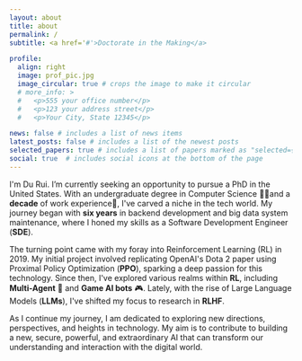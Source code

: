 ```yaml
---
layout: about
title: about
permalink: /
subtitle: <a href='#'>Doctorate in the Making</a>

profile:
  align: right
  image: prof_pic.jpg
  image_circular: true # crops the image to make it circular
  # more_info: >
  #   <p>555 your office number</p>
  #   <p>123 your address street</p>
  #   <p>Your City, State 12345</p>

news: false # includes a list of news items
latest_posts: false # includes a list of the newest posts
selected_papers: true # includes a list of papers marked as "selected={true}"
social: true  # includes social icons at the bottom of the page
---
```


I'm Du Rui. I’m currently seeking an opportunity to pursue a PhD in the United States. With an undergraduate degree in Computer Science 🧑‍🎓and a **decade** of work experience💼, I've carved a niche in the tech world. My journey began with **six years** in backend development and big data system maintenance, where I honed my skills as a Software Development Engineer (**SDE**).

The turning point came with my foray into Reinforcement Learning (RL) in 2019. My initial project involved replicating OpenAI's Dota 2 paper using Proximal Policy Optimization (**PPO**), sparking a deep passion for this technology. Since then, I've explored various realms within **RL**, including **Multi-Agent** 🤖 and **Game AI bots** 🎮. Lately, with the rise of Large Language Models (**LLMs**), I've shifted my focus to research in **RLHF**.

As I continue my journey, I am dedicated to exploring new directions, perspectives, and heights in technology. My aim is to contribute to building a new, secure, powerful, and extraordinary AI that can transform our understanding and interaction with the digital world.
